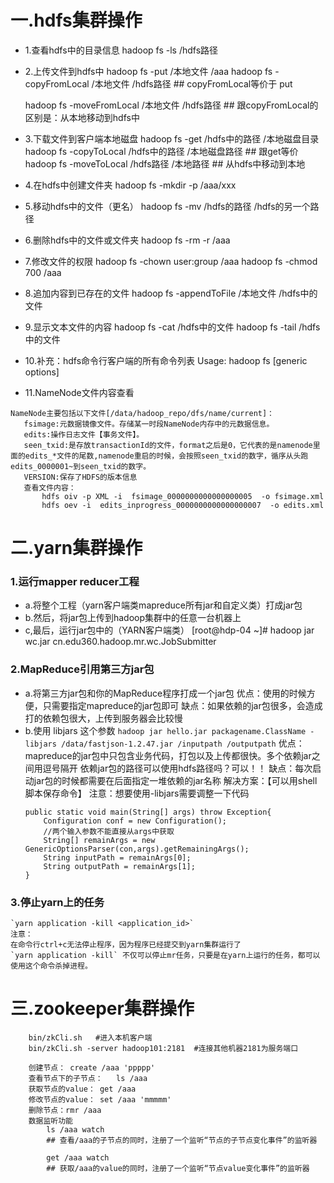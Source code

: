 
# 一.hdfs集群操作 #
 + 1.查看hdfs中的目录信息
    hadoop fs -ls /hdfs路径
    
 + 2.上传文件到hdfs中
    hadoop fs -put /本地文件  /aaa
    hadoop fs -copyFromLocal /本地文件  /hdfs路径   ##  copyFromLocal等价于 put
    
    hadoop fs -moveFromLocal /本地文件  /hdfs路径  ## 跟copyFromLocal的区别是：从本地移动到hdfs中
    
 + 3.下载文件到客户端本地磁盘
    hadoop fs -get /hdfs中的路径   /本地磁盘目录
    hadoop fs -copyToLocal /hdfs中的路径 /本地磁盘路径   ## 跟get等价
    hadoop fs -moveToLocal /hdfs路径  /本地路径  ## 从hdfs中移动到本地
    
 + 4.在hdfs中创建文件夹
    hadoop fs -mkdir  -p /aaa/xxx
    
 + 5.移动hdfs中的文件（更名）
    hadoop fs -mv /hdfs的路径  /hdfs的另一个路径
    
 + 6.删除hdfs中的文件或文件夹
    hadoop fs -rm -r /aaa
    
 + 7.修改文件的权限
    hadoop fs -chown user:group /aaa
    hadoop fs -chmod 700 /aaa
    
 + 8.追加内容到已存在的文件
    hadoop fs -appendToFile /本地文件   /hdfs中的文件
    
 + 9.显示文本文件的内容
    hadoop fs -cat /hdfs中的文件
    hadoop fs -tail /hdfs中的文件
    
 + 10.补充：hdfs命令行客户端的所有命令列表
    Usage: hadoop fs [generic options]

 + 11.NameNode文件内容查看
 ```
 NameNode主要包括以下文件[/data/hadoop_repo/dfs/name/current]：
    fsimage:元数据镜像文件。存储某一时段NameNode内存中的元数据信息。
    edits:操作日志文件【事务文件】。
    seen_txid:是存放transactionId的文件，format之后是0，它代表的是namenode里面的edits_*文件的尾数,namenode重启的时候，会按照seen_txid的数字，循序从头跑edits_0000001~到seen_txid的数字。
    VERSION:保存了HDFS的版本信息
    查看文件内容：
        hdfs oiv -p XML -i  fsimage_0000000000000000005  -o fsimage.xml
        hdfs oev -i  edits_inprogress_0000000000000000007  -o edits.xml
 ```  
 
# 二.yarn集群操作 #
### 1.运行mapper reducer工程 ###
 + a.将整个工程（yarn客户端类mapreduce所有jar和自定义类）打成jar包
 + b.然后，将jar包上传到hadoop集群中的任意一台机器上
 + c,最后，运行jar包中的（YARN客户端类）
        [root@hdp-04 ~]# hadoop jar wc.jar cn.edu360.hadoop.mr.wc.JobSubmitter

### 2.MapReduce引用第三方jar包 ###
+ a.将第三方jar包和你的MapReduce程序打成一个jar包
    优点：使用的时候方便，只需要指定mapreduce的jar包即可
    缺点：如果依赖的jar包很多，会造成打的依赖包很大，上传到服务器会比较慢
+ b.使用 libjars 这个参数
    `hadoop jar hello.jar packagename.ClassName -libjars /data/fastjson-1.2.47.jar /inputpath /outputpath`
    优点：mapreduce的jar包中只包含业务代码，打包以及上传都很快。多个依赖jar之间用逗号隔开
    依赖jar包的路径可以使用hdfs路径吗？可以！！
    缺点：每次启动jar包的时候都需要在后面指定一堆依赖的jar名称
    解决方案：【可以用shell脚本保存命令】
    注意：想要使用-libjars需要调整一下代码
    ```
    public static void main(String[] args) throw Exception{
        Configuration conf = new Configuration();
        //两个输入参数不能直接从args中获取
        String[] remainArgs = new GenericOptionsParser(con,args).getRemainingArgs();
        String inputPath = remainArgs[0];
        String outputPath = remainArgs[1];
    }
    ```

### 3.停止yarn上的任务 ###
    `yarn application -kill <application_id>`
    注意：
    在命令行ctrl+c无法停止程序，因为程序已经提交到yarn集群运行了
    `yarn application -kill` 不仅可以停止mr任务，只要是在yarn上运行的任务，都可以使用这个命令杀掉进程。

# 三.zookeeper集群操作 #
```
    bin/zkCli.sh   #进入本机客户端
    bin/zkCli.sh -server hadoop101:2181  #连接其他机器2181为服务端口
    
    创建节点： create /aaa 'ppppp'
    查看节点下的子节点：   ls /aaa
    获取节点的value： get /aaa
    修改节点的value： set /aaa 'mmmmm'
    删除节点：rmr /aaa
    数据监听功能
        ls /aaa watch   
        ## 查看/aaa的子节点的同时，注册了一个监听“节点的子节点变化事件”的监听器
        
        get /aaa watch
        ## 获取/aaa的value的同时，注册了一个监听“节点value变化事件”的监听器
```
   

